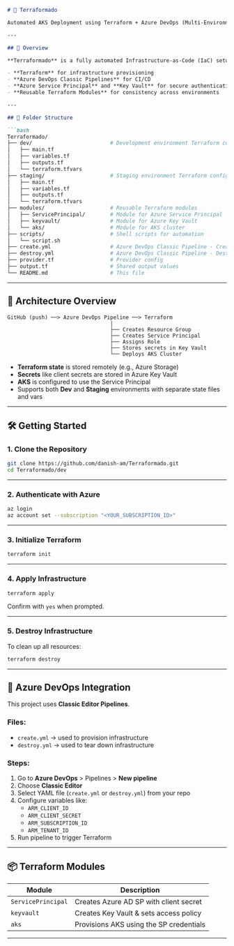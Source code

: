 ```markdown
# 🚀 Terraformado

Automated AKS Deployment using Terraform + Azure DevOps (Multi-Environment Setup)

---

## 📌 Overview

**Terraformado** is a fully automated Infrastructure-as-Code (IaC) setup that deploys Azure Kubernetes Service (AKS) clusters using:

- **Terraform** for infrastructure provisioning
- **Azure DevOps Classic Pipelines** for CI/CD
- **Azure Service Principal** and **Key Vault** for secure authentication
- **Reusable Terraform Modules** for consistency across environments

---

## 📁 Folder Structure

```bash
Terraformado/
├── dev/                         # Development environment Terraform configs
│   ├── main.tf
│   ├── variables.tf
│   ├── outputs.tf
│   └── terraform.tfvars
├── staging/                     # Staging environment Terraform configs
│   ├── main.tf
│   ├── variables.tf
│   ├── outputs.tf
│   └── terraform.tfvars
├── modules/                     # Reusable Terraform modules
│   ├── ServicePrincipal/        # Module for Azure Service Principal
│   ├── keyvault/                # Module for Azure Key Vault
│   └── aks/                     # Module for AKS cluster
├── scripts/                     # Shell scripts for automation
│   └── script.sh
├── create.yml                   # Azure DevOps Classic Pipeline - Create Infra
├── destroy.yml                  # Azure DevOps Classic Pipeline - Destroy Infra
├── provider.tf                  # Provider config
├── output.tf                    # Shared output values
└── README.md                    # This file
```

---

## 🧭 Architecture Overview

```
GitHub (push) ──> Azure DevOps Pipeline ──> Terraform
                                 |
                                 ├── Creates Resource Group
                                 ├── Creates Service Principal
                                 ├── Assigns Role
                                 ├── Stores secrets in Key Vault
                                 └── Deploys AKS Cluster
```

- **Terraform state** is stored remotely (e.g., Azure Storage)
- **Secrets** like client secrets are stored in Azure Key Vault
- **AKS** is configured to use the Service Principal
- Supports both **Dev** and **Staging** environments with separate state files and vars

---

## 🛠️ Getting Started

### 1. Clone the Repository

```bash
git clone https://github.com/danish-am/Terraformado.git
cd Terraformado/dev
```

---

### 2. Authenticate with Azure

```bash
az login
az account set --subscription "<YOUR_SUBSCRIPTION_ID>"
```

---

### 3. Initialize Terraform

```bash
terraform init
```

---

### 4. Apply Infrastructure

```bash
terraform apply
```

Confirm with `yes` when prompted.

---

### 5. Destroy Infrastructure

To clean up all resources:

```bash
terraform destroy
```

---

## 🚀 Azure DevOps Integration

This project uses **Classic Editor Pipelines**.

### Files:
- `create.yml` → used to provision infrastructure
- `destroy.yml` → used to tear down infrastructure

### Steps:
1. Go to **Azure DevOps** > Pipelines > **New pipeline**
2. Choose **Classic Editor**
3. Select YAML file (`create.yml` or `destroy.yml`) from your repo
4. Configure variables like:
   - `ARM_CLIENT_ID`
   - `ARM_CLIENT_SECRET`
   - `ARM_SUBSCRIPTION_ID`
   - `ARM_TENANT_ID`
5. Run pipeline to trigger Terraform

---

## 📦 Terraform Modules

| Module             | Description                            |
|--------------------|----------------------------------------|
| `ServicePrincipal` | Creates Azure AD SP with client secret |
| `keyvault`         | Creates Key Vault & sets access policy |
| `aks`              | Provisions AKS using the SP credentials |

---
